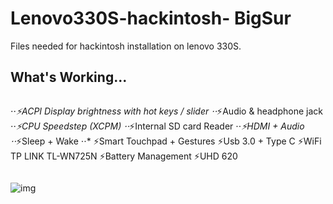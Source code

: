 
# Lenovo330S-hackintosh- BigSur
Files needed for hackintosh installation on lenovo 330S.

## What's Working...
```
```
⋅⋅*⚡ACPI Display brightness with hot keys / slider
⋅⋅*⚡Audio & headphone jack
⋅⋅*⚡CPU Speedstep (XCPM)
⋅⋅*⚡Internal SD card Reader
⋅⋅*⚡HDMI + Audio
⋅⋅*⚡Sleep + Wake
⋅⋅* ⚡Smart Touchpad + Gestures 
⚡Usb 3.0 + Type C
⚡WiFi TP LINK TL-WN725N
⚡Battery Management
⚡UHD 620
```
```


![img](https://i.imgur.com/jPUZKG6.png)
